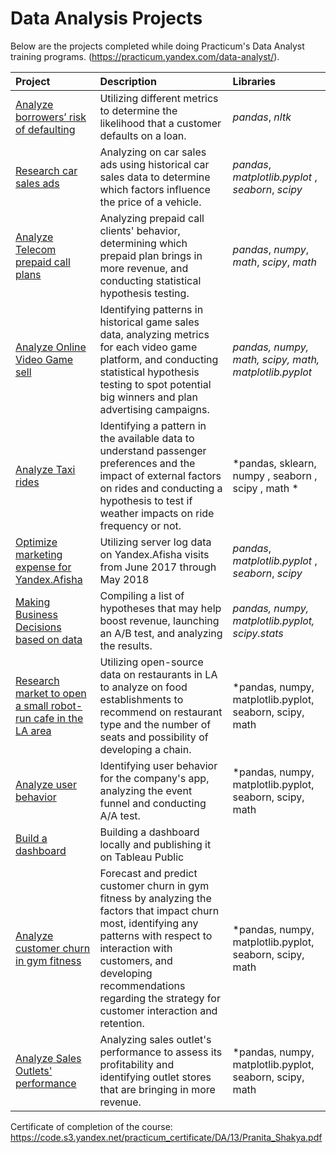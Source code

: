 # Data Analysis Projects
Below are the projects completed while doing Practicum's Data Analyst training programs. (https://practicum.yandex.com/data-analyst/).

| Project  | Description | Libraries |
| :---------------------- | :---------------------- | :---------------------- |
| [Analyze borrowers’ risk of defaulting](https://github.com/pranitashakya/DataAnalysis_Projects/tree/main/Project%201-%20Data%20Preprocessing) | Utilizing different metrics to determine the likelihood that a customer defaults on a loan. | *pandas*, *nltk* |
| [Research car sales ads](car_sales) | Analyzing on car sales ads using historical car sales data to determine which factors influence the price of a vehicle. | *pandas*, *matplotlib.pyplot* , *seaborn*, *scipy*|
|[Analyze Telecom prepaid call plans](telecom_plans)| Analyzing prepaid call clients' behavior, determining which prepaid plan brings in more revenue, and conducting statistical hypothesis testing. | *pandas*, *numpy*, *math*, *scipy*, *math* |
|[Analyze Online Video Game sell ](video_game)| Identifying patterns in historical game sales data, analyzing metrics for each video game platform, and conducting statistical hypothesis testing to spot potential big winners and plan advertising campaigns. | *pandas, numpy, math, scipy, math, matplotlib.pyplot* |
|[Analyze Taxi rides](taxi_ride)| Identifying a pattern in the available data to understand passenger preferences and the impact of external factors on rides and conducting a hypothesis to test if weather impacts on ride frequency or not. | *pandas, sklearn, numpy , seaborn , scipy , math * |
|[Optimize marketing expense for Yandex.Afisha](market_expense)| Utilizing server log data on Yandex.Afisha visits from June 2017 through May 2018 | *pandas*, *matplotlib.pyplot* , *seaborn*, *scipy* |
|[Making Business Decisions based on data](business_decision)|Compiling a list of hypotheses that may help boost revenue, launching an A/B test, and analyzing the results. | *pandas, numpy, matplotlib.pyplot, scipy.stats* |
|[Research market to open a small robot-run cafe in the LA area](market_research)| Utilizing open-source data on restaurants in LA to analyze on food establishments to recommend on restaurant type and the number of seats and possibility of developing a chain. | *pandas, numpy, matplotlib.pyplot, seaborn, scipy, math |
|[Analyze user behavior](user_behavior)| Identifying user behavior for the company's app, analyzing the event funnel and conducting A/A test. | *pandas, numpy, matplotlib.pyplot, seaborn, scipy, math |
|[Build a dashboard](dashboard)|Building a dashboard locally and publishing it on Tableau Public  |  |
|[Analyze customer churn in gym fitness](customer_churn)| Forecast and predict customer churn in gym fitness by analyzing the factors that impact churn most, identifying any patterns with respect to interaction with customers, and developing recommendations regarding the strategy for customer interaction and retention. | *pandas, numpy, matplotlib.pyplot, seaborn, scipy, math |
|[Analyze Sales Outlets' performance](sales_performance)| Analyzing sales outlet's performance to assess its profitability and identifying outlet stores that are bringing in more revenue. | *pandas, numpy, matplotlib.pyplot, seaborn, scipy, math |

Certificate of completion of the course: https://code.s3.yandex.net/practicum_certificate/DA/13/Pranita_Shakya.pdf


















